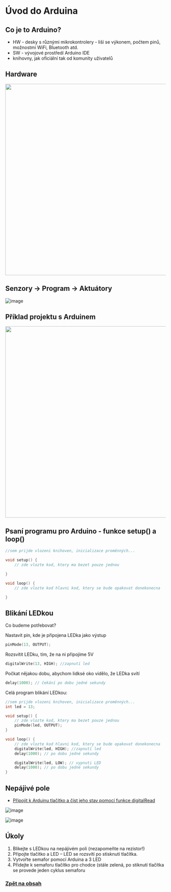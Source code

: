 # Úvod do Arduina

## Co je to Arduino?
- HW - desky s různými mikrokontrolery - liší se výkonem, počtem pinů, možnostmi WiFi, Bluetooth atd.
- SW - vývojové prostředí Arduino IDE
- knihovny, jak oficiální tak od komunity uživatelů

## Hardware
<img src="https://github.com/user-attachments/assets/67526fb9-81c3-4751-8cc7-a90bdcac962f" width="600"/>

## Senzory -> Program -> Aktuátory
![image](https://github.com/user-attachments/assets/fcd1f49d-0d64-4522-bc9d-b6a09e957146)

## Příklad projektu s Arduinem
<img src="https://github.com/user-attachments/assets/23add251-c948-4f6d-aee2-ac1156b4b2e6" width="600"/>


## Psaní programu pro Arduino - funkce setup() a loop()
```C
//sem prijde vlozeni knihoven, inicializace proměnných...

void setup() {
    // zde vlozte kod, ktery ma bezet pouze jednou

}

void loop() {
    // zde vlozte kod hlavni kod, ktery se bude opakovat donekonecna

}
```

## Blikání LEDkou

Co budeme potřebovat?

Nastavit pin, kde je připojena LEDka jako výstup
```c
pinMode(13, OUTPUT);
```

Rozsvítit LEDku, tím, že na ni připojíme 5V
```c
digitalWrite(13, HIGH); //zapnutí led
```

Počkat nějakou dobu, abychom lidksé oko vidělo, že LEDka svítí
```c
delay(1000); // čekání po dobu jedné sekundy
```

Celá program blikání LEDkou:

```c
//sem prijde vlozeni knihoven, inicializace proměnných...
int led = 13;

void setup() {
    // zde vlozte kod, ktery ma bezet pouze jednou
    pinMode(led, OUTPUT);
}

void loop() {
    // zde vlozte kod hlavni kod, ktery se bude opakovat donekonecna
    digitalWrite(led, HIGH); //zapnutí led
    delay(1000); // po dobu jedné sekundy

    digitalWrite(led, LOW); // vypnuti LED
    delay(1000); // po dobu jedné sekundy
}
```

## Nepájivé pole

- [Připojit k Arduinu tlačítko a číst jeho stav pomocí funkce digitalRead](https://www.itnetwork.cz/hardware-pc/arduino/hardware/arduino-hrajeme-si-s-ledkami)

![image](https://github.com/user-attachments/assets/96bc81ee-790b-4701-971f-c4b25fc4a8d6)

![image](https://github.com/user-attachments/assets/02211268-d885-4128-9d1c-1276a615c6b7)

 


## Úkoly
1. Blikejte s LEDkou na nepájivém poli (nezapomeňte na rezistor!)
2. Připojte tlačítko a LED – LED se rozsvítí po stisknutí tlačítka. 
3. Vytvořte semafor pomocí Arduina a 3 LED
4. Přidejte k semaforu tlačítko pro chodce (stále zelená, po stiknutí tlačítka se provede jeden cyklus semaforu



### [Zpět na obsah](README.md)
